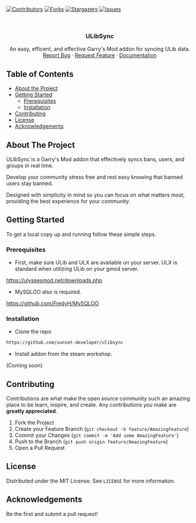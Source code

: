 <!--
*** Thanks for checking out this README Template. If you have a suggestion that would
*** make this better, please fork the repo and create a pull request or simply open
*** an issue with the tag "enhancement".
*** Thanks again! Now go create something AMAZING! :D
***
***
***
*** To avoid retyping too much info. Do a search and replace for the following:
*** github_username, repo_name, twitter_handle, email
-->





<!-- PROJECT SHIELDS -->
<!--
*** I'm using markdown "reference style" links for readability.
*** Reference links are enclosed in brackets [ ] instead of parentheses ( ).
*** See the bottom of this document for the declaration of the reference variables
*** for contributors-url, forks-url, etc. This is an optional, concise syntax you may use.
*** https://www.markdownguide.org/basic-syntax/#reference-style-links
-->
[![Contributors][contributors-shield]][contributors-url]
[![Forks][forks-shield]][forks-url]
[![Stargazers][stars-shield]][stars-url]
[![Issues][issues-shield]][issues-url]



<!-- PROJECT LOGO -->
<br />
<p align="center">
  <h3 align="center">ULibSync</h3>

  <p align="center">
    An easy, efficent, and effective Garry's Mod addon for syncing ULib data. 
    <br />
    <a href="https://github.com/sunset-developer/ulibsync/issues">Report Bug</a>
    ·
    <a href="https://github.com/sunset-developer/ulibsync/issues">Request Feature</a>
     ·
    <a href="https://github.com/sunset-developer/ulibsync/wiki">Documentation</a>
  </p>
</p>


<!-- TABLE OF CONTENTS -->
## Table of Contents

* [About the Project](#about-the-project)
* [Getting Started](#getting-started)
  * [Prerequisites](#prerequisites)
  * [Installation](#installation)
* [Contributing](#contributing)
* [License](#license)
* [Acknowledgements](#acknowledgements)



<!-- ABOUT THE PROJECT -->
## About The Project

ULibSync is a Garry's Mod addon that effectively syncs bans, users, and groups in real time.

Develop your community stress free and rest easy knowing that banned users stay banned.

Designed with simplicity in mind so you can focus on what matters most, providing the best experience for your community.

<!-- GETTING STARTED -->
## Getting Started

To get a local copy up and running follow these simple steps.

### Prerequisites

* First, make sure ULib and ULX are available on your server. ULX is standard when utilizing ULib on your gmod server.

https://ulyssesmod.net/downloads.php

* MySQLOO also is required.

https://github.com/FredyH/MySQLOO

### Installation

* Clone the repo
```sh
https://github.com/sunset-developer/ulibsync
```
* Install addon from the steam workshop.

(Coming soon)
 
<!-- CONTRIBUTING -->
## Contributing

Contributions are what make the open source community such an amazing place to be learn, inspire, and create. Any contributions you make are **greatly appreciated**.

1. Fork the Project
2. Create your Feature Branch (`git checkout -b feature/AmazingFeature`)
3. Commit your Changes (`git commit -m 'Add some AmazingFeature'`)
4. Push to the Branch (`git push origin feature/AmazingFeature`)
5. Open a Pull Request


<!-- LICENSE -->
## License

Distributed under the MIT License. See `LICENSE` for more information.

<!-- ACKNOWLEDGEMENTS -->
## Acknowledgements

Be the first and submit a pull request!


<!-- MARKDOWN LINKS & IMAGES -->
<!-- https://www.markdownguide.org/basic-syntax/#reference-style-links -->
[contributors-shield]: https://img.shields.io/github/contributors/sunset-developer/ulibsync.svg?style=flat-square
[contributors-url]: https://github.com/sunset-developer/ulibsync/graphs/contributors
[forks-shield]: https://img.shields.io/github/forks/sunset-developer/ulibsync.svg?style=flat-square
[forks-url]: https://github.com/sunset-developer/ulibsync/network/members
[stars-shield]: https://img.shields.io/github/stars/sunset-developer/ulibsync.svg?style=flat-square
[stars-url]: https://github.com/sunset-developer/ulibsync/stargazers
[issues-shield]: https://img.shields.io/github/issues/sunset-developer/ulibsync.svg?style=flat-square
[issues-url]: https://github.com/sunset-developer/ulibsync/issues
[license-shield]: https://img.shields.io/github/license/sunset-developer/ulibsync.svg?style=flat-square
[license-url]: https://github.com/sunset-developer/ulibsync/blob/master/LICENSE
[linkedin-shield]: https://img.shields.io/badge/-LinkedIn-black.svg?style=flat-square&logo=linkedin&colorB=555
[linkedin-url]: https://linkedin.com/in/github_username
[product-screenshot]: images/screenshot.png
